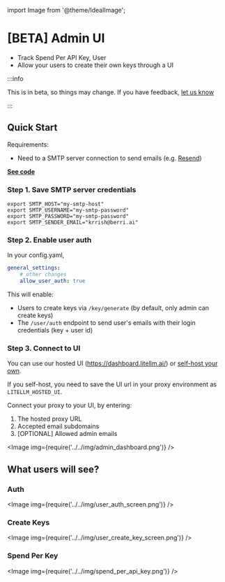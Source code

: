 import Image from '@theme/IdealImage';

# [BETA] Admin UI

- Track Spend Per API Key, User
- Allow your users to create their own keys through a UI

:::info

This is in beta, so things may change. If you have feedback, [let us know](https://discord.com/invite/wuPM9dRgDw)

:::

## Quick Start

Requirements: 

- Need to a SMTP server connection to send emails (e.g. [Resend](https://resend.com/docs/send-with-smtp))

[**See code**](https://github.com/BerriAI/litellm/blob/61cd800b9ffbb02c286481d2056b65c7fb5447bf/litellm/proxy/proxy_server.py#L1782)

### Step 1. Save SMTP server credentials

```env
export SMTP_HOST="my-smtp-host"
export SMTP_USERNAME="my-smtp-password"
export SMTP_PASSWORD="my-smtp-password"
export SMTP_SENDER_EMAIL="krrish@berri.ai"
```

### Step 2. Enable user auth 

In your config.yaml, 

```yaml
general_settings:
    # other changes
    allow_user_auth: true
```

This will enable:
* Users to create keys via `/key/generate` (by default, only admin can create keys)
* The `/user/auth` endpoint to send user's emails with their login credentials (key + user id)

### Step 3. Connect to UI 

You can use our hosted UI (https://dashboard.litellm.ai/) or [self-host your own](https://github.com/BerriAI/litellm/tree/main/ui). 

If you self-host, you need to save the UI url in your proxy environment as `LITELLM_HOSTED_UI`. 

Connect your proxy to your UI, by entering: 
1. The hosted proxy URL 
2. Accepted email subdomains
3. [OPTIONAL] Allowed admin emails 

<Image img={require('../../img/admin_dashboard.png')} />  

## What users will see? 

### Auth 

<Image img={require('../../img/user_auth_screen.png')} />  

### Create Keys 

<Image img={require('../../img/user_create_key_screen.png')} />  

### Spend Per Key

<Image img={require('../../img/spend_per_api_key.png')} />  

